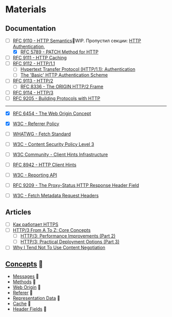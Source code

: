 # Materials

## Documentation
- [ ] [RFC 9110 - HTTP Semantics](https://www.rfc-editor.org/rfc/rfc9110)🚧WIP. Пропустил секции: [HTTP Authentication](https://www.rfc-editor.org/rfc/rfc9110#name-http-authentication),
  - [x] [RFC 5789 - PATCH Method for HTTP](https://www.rfc-editor.org/rfc/rfc5789)
- [ ] [RFC 9111 - HTTP Caching](https://datatracker.ietf.org/doc/rfc9111/)
- [ ] [RFC 9112 - HTTP/1.1](https://www.rfc-editor.org/rfc/rfc9112)
  - [ ] [Hypertext Transfer Protocol (HTTP/1.1): Authentication](https://www.rfc-editor.org/rfc/rfc7235)
  - [ ] [The 'Basic' HTTP Authentication Scheme](https://www.rfc-editor.org/rfc/rfc7617)
- [ ] [RFC 9113 - HTTP/2](https://datatracker.ietf.org/doc/rfc9113/)
  - [ ] [RFC 8336 - The ORIGIN HTTP/2 Frame](https://datatracker.ietf.org/doc/rfc8336/)
- [ ] [RFC 9114 - HTTP/3](https://www.rfc-editor.org/rfc/rfc9114)
- [ ] [RFC 9205 - Building Protocols with HTTP](https://datatracker.ietf.org/doc/rfc9205/)
___
- [x] [RFC 6454 - The Web Origin Concept](https://datatracker.ietf.org/doc/rfc6454/)
- [x] [W3C - Referrer Policy](https://w3c.github.io/webappsec-referrer-policy/)
- [ ] [WHATWG - Fetch Standard](https://fetch.spec.whatwg.org)
- [ ] [W3C - Content Security Policy Level 3](https://www.w3.org/TR/CSP3/)
- [ ] [W3C Community - Client Hints Infrastructure](https://wicg.github.io/client-hints-infrastructure)
- [ ] [RFC 8942 - HTTP Client Hints](https://www.rfc-editor.org/rfc/rfc8942)
- [ ] [W3C - Reporting API](https://www.w3.org/TR/reporting-1/)
- [ ] [RFC 9209 - The Proxy-Status HTTP Response Header Field](https://datatracker.ietf.org/doc/rfc9209/)
- [ ] [W3C - Fetch Metadata Request Headers](https://www.w3.org/TR/fetch-metadata/)


## Articles
- [ ] [Как работает HTTPS](https://ufostation.tech/ru/posts/2023/how-does-https-work)
- [ ] [HTTP/3 From A To Z: Core Concepts](https://www.smashingmagazine.com/2021/08/http3-core-concepts-part1/)
  - [ ] [HTTP/3: Performance Improvements (Part 2)](https://www.smashingmagazine.com/2021/08/http3-performance-improvements-part2/)
  - [ ] [HTTP/3: Practical Deployment Options (Part 3)](https://www.smashingmagazine.com/2021/09/http3-practical-deployment-options-part3/)
- [ ] [Why I Tend Not To Use Content Negotiation](https://htmx.org/essays/why-tend-not-to-use-content-negotiation/)

## [Concepts](./concepts/index.md) 📂
- [Messages](./concepts/messages.md) 📂
- [Methods](./concepts/methods.md) 📂
- [Web Origin](./concepts/web-origin.md) 📂
- [Referer](./concepts/referer.md) 📂
- [Representation Data](./concepts/representation-data.md) 📂
- [Cache](./concepts/cache.md) 📂
- [Header Fields](./concepts/headers-fields.md) 📂
